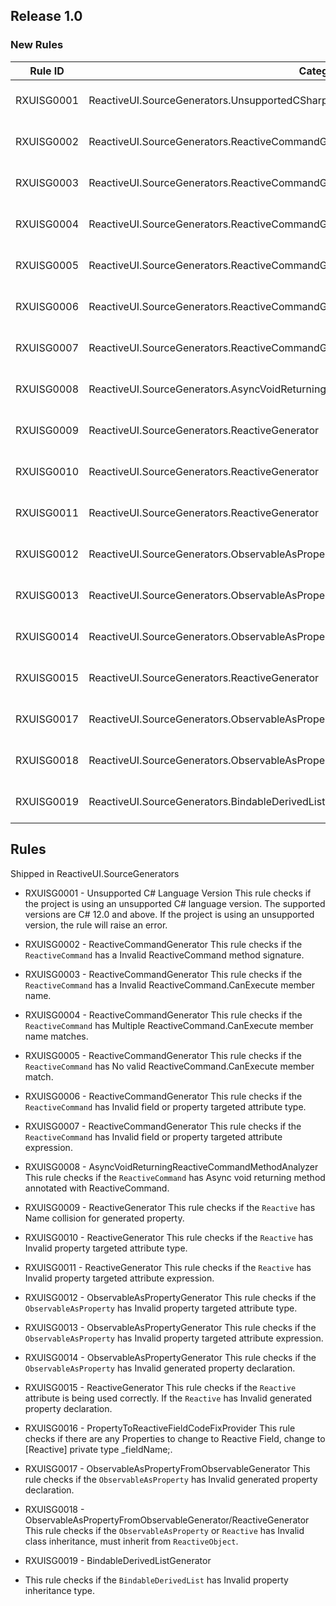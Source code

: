 ## Release 1.0

### New Rules

Rule ID | Category | Severity | Notes
--------|----------|----------|-------
RXUISG0001 | ReactiveUI.SourceGenerators.UnsupportedCSharpLanguageVersionAnalyzer | Error | See https://www.reactiveui.net/docs/handbook/view-models/boilerplate-code.html
RXUISG0002 | ReactiveUI.SourceGenerators.ReactiveCommandGenerator | Error | See https://www.reactiveui.net/docs/handbook/view-models/boilerplate-code.html
RXUISG0003 | ReactiveUI.SourceGenerators.ReactiveCommandGenerator | Error | See https://www.reactiveui.net/docs/handbook/view-models/boilerplate-code.html
RXUISG0004 | ReactiveUI.SourceGenerators.ReactiveCommandGenerator | Error | See https://www.reactiveui.net/docs/handbook/view-models/boilerplate-code.html
RXUISG0005 | ReactiveUI.SourceGenerators.ReactiveCommandGenerator | Error | See https://www.reactiveui.net/docs/handbook/view-models/boilerplate-code.html
RXUISG0006 | ReactiveUI.SourceGenerators.ReactiveCommandGenerator | Error | See https://www.reactiveui.net/docs/handbook/view-models/boilerplate-code.html
RXUISG0007 | ReactiveUI.SourceGenerators.ReactiveCommandGenerator | Error | See https://www.reactiveui.net/docs/handbook/view-models/boilerplate-code.html
RXUISG0008 | ReactiveUI.SourceGenerators.AsyncVoidReturningReactiveCommandMethodAnalyzer | Error | See https://www.reactiveui.net/docs/handbook/view-models/boilerplate-code.html
RXUISG0009 | ReactiveUI.SourceGenerators.ReactiveGenerator | Error | See https://www.reactiveui.net/docs/handbook/view-models/boilerplate-code.html
RXUISG0010 | ReactiveUI.SourceGenerators.ReactiveGenerator | Error | See https://www.reactiveui.net/docs/handbook/view-models/boilerplate-code.html
RXUISG0011 | ReactiveUI.SourceGenerators.ReactiveGenerator | Error | See https://www.reactiveui.net/docs/handbook/view-models/boilerplate-code.html
RXUISG0012 | ReactiveUI.SourceGenerators.ObservableAsPropertyGenerator | Error | See https://www.reactiveui.net/docs/handbook/view-models/boilerplate-code.html
RXUISG0013 | ReactiveUI.SourceGenerators.ObservableAsPropertyGenerator | Error | See https://www.reactiveui.net/docs/handbook/view-models/boilerplate-code.html
RXUISG0014 | ReactiveUI.SourceGenerators.ObservableAsPropertyGenerator | Error | See https://www.reactiveui.net/docs/handbook/view-models/boilerplate-code.html
RXUISG0015 | ReactiveUI.SourceGenerators.ReactiveGenerator | Error | See https://www.reactiveui.net/docs/handbook/view-models/boilerplate-code.html
RXUISG0017 | ReactiveUI.SourceGenerators.ObservableAsPropertyFromObservableGenerator | Error | See https://www.reactiveui.net/docs/handbook/view-models/boilerplate-code.html
RXUISG0018 | ReactiveUI.SourceGenerators.ObservableAsPropertyFromObservableGenerator/ReactiveGenerator | Error | See https://www.reactiveui.net/docs/handbook/view-models/boilerplate-code.html
RXUISG0019 | ReactiveUI.SourceGenerators.BindableDerivedListGenerator | Error | See https://www.reactiveui.net/docs/handbook/view-models/boilerplate-code.html

## Rules
Shipped in ReactiveUI.SourceGenerators

- RXUISG0001 - Unsupported C# Language Version
This rule checks if the project is using an unsupported C# language version. The supported versions are C# 12.0 and above. If the project is using an unsupported version, the rule will raise an error.

- RXUISG0002 - ReactiveCommandGenerator
This rule checks if the `ReactiveCommand` has a Invalid ReactiveCommand method signature.

- RXUISG0003 - ReactiveCommandGenerator
This rule checks if the `ReactiveCommand` has a Invalid ReactiveCommand.CanExecute member name.

- RXUISG0004 - ReactiveCommandGenerator
This rule checks if the `ReactiveCommand` has Multiple ReactiveCommand.CanExecute member name matches.

- RXUISG0005 - ReactiveCommandGenerator
This rule checks if the `ReactiveCommand` has No valid ReactiveCommand.CanExecute member match.

- RXUISG0006 - ReactiveCommandGenerator
This rule checks if the `ReactiveCommand` has Invalid field or property targeted attribute type.

- RXUISG0007 - ReactiveCommandGenerator
This rule checks if the `ReactiveCommand` has Invalid field or property targeted attribute expression.

- RXUISG0008 - AsyncVoidReturningReactiveCommandMethodAnalyzer
This rule checks if the `ReactiveCommand` has Async void returning method annotated with ReactiveCommand.

- RXUISG0009 - ReactiveGenerator
This rule checks if the `Reactive` has Name collision for generated property.

- RXUISG0010 - ReactiveGenerator
This rule checks if the `Reactive` has Invalid property targeted attribute type.

- RXUISG0011 - ReactiveGenerator
This rule checks if the `Reactive` has Invalid property targeted attribute expression.

- RXUISG0012 - ObservableAsPropertyGenerator
This rule checks if the `ObservableAsProperty` has Invalid property targeted attribute type.

- RXUISG0013 - ObservableAsPropertyGenerator
This rule checks if the `ObservableAsProperty` has Invalid property targeted attribute expression.

- RXUISG0014 - ObservableAsPropertyGenerator
This rule checks if the `ObservableAsProperty` has Invalid generated property declaration.

- RXUISG0015 - ReactiveGenerator
This rule checks if the `Reactive` attribute is being used correctly. If the `Reactive` has Invalid generated property declaration.

- RXUISG0016 - PropertyToReactiveFieldCodeFixProvider
This rule checks if there are any Properties to change to Reactive Field, change to [Reactive] private type _fieldName;.

- RXUISG0017 - ObservableAsPropertyFromObservableGenerator
This rule checks if the `ObservableAsProperty` has Invalid generated property declaration.

- RXUISG0018 - ObservableAsPropertyFromObservableGenerator/ReactiveGenerator
This rule checks if the `ObservableAsProperty` or `Reactive` has Invalid class inheritance, must inherit from `ReactiveObject`.

- RXUISG0019 - BindableDerivedListGenerator
- This rule checks if the `BindableDerivedList` has Invalid property inheritance type.
